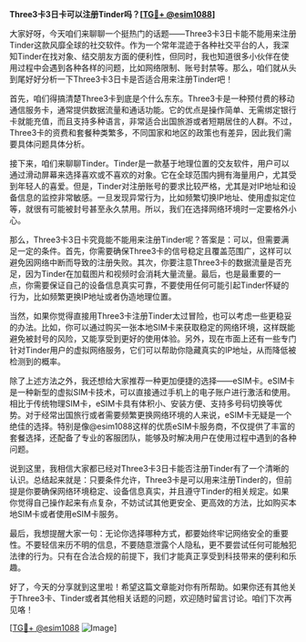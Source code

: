 **Three3卡3日卡可以注册Tinder吗？[[TG💪+ @esim1088](https://t.me/s/esim1088)]**

大家好呀，今天咱们来聊聊一个挺热门的话题——Three3卡3日卡能不能用来注册Tinder这款风靡全球的社交软件。作为一个常年混迹于各种社交平台的人，我深知Tinder在找对象、结交朋友方面的便利性，但同时，我也知道很多小伙伴在使用过程中会遇到各种各样的问题，比如网络限制、账号封禁等。那么，咱们就从头到尾好好分析一下Three3卡3日卡是否适合用来注册Tinder吧！

首先，咱们得搞清楚Three3卡到底是个什么东东。Three3卡是一种预付费的移动通信服务卡，通常提供数据流量和通话功能。它的优点是操作简单、无需绑定银行卡就能充值，而且支持多种语言，非常适合出国旅游或者短期居住的人群。不过，Three3卡的资费和套餐种类繁多，不同国家和地区的政策也有差异，因此我们需要具体问题具体分析。

接下来，咱们来聊聊Tinder。Tinder是一款基于地理位置的交友软件，用户可以通过滑动屏幕来选择喜欢或不喜欢的对象。它在全球范围内拥有海量用户，尤其受到年轻人的喜爱。但是，Tinder对注册账号的要求比较严格，尤其是对IP地址和设备信息的监控非常敏感。一旦发现异常行为，比如频繁切换IP地址、使用虚拟定位等，就很有可能被封号甚至永久禁用。所以，我们在选择网络环境时一定要格外小心。

那么，Three3卡3日卡究竟能不能用来注册Tinder呢？答案是：可以，但需要满足一定的条件。首先，你需要确保Three3卡的信号稳定且覆盖范围广，这样可以避免因网络中断而导致的注册失败。其次，你要注意Three3卡的数据流量是否充足，因为Tinder在加载图片和视频时会消耗大量流量。最后，也是最重要的一点，你需要保证自己的设备信息真实可靠，不要使用任何可能引起Tinder怀疑的行为，比如频繁更换IP地址或者伪造地理位置。

当然，如果你觉得直接用Three3卡注册Tinder太过冒险，也可以考虑一些更稳妥的办法。比如，你可以通过购买一张本地SIM卡来获取稳定的网络环境，这样既能避免被封号的风险，又能享受到更好的使用体验。另外，现在市面上还有一些专门针对Tinder用户的虚拟网络服务，它们可以帮助你隐藏真实的IP地址，从而降低被检测到的概率。

除了上述方法之外，我还想给大家推荐一种更加便捷的选择——eSIM卡。eSIM卡是一种新型的虚拟SIM卡技术，可以直接通过手机上的电子账户进行激活和使用。相比于传统物理SIM卡，eSIM卡具有体积小、安装方便、支持多号码切换等优势。对于经常出国旅行或者需要频繁更换网络环境的人来说，eSIM卡无疑是一个绝佳的选择。特别是像@esim1088这样的优质eSIM卡服务商，不仅提供了丰富的套餐选择，还配备了专业的客服团队，能够及时解决用户在使用过程中遇到的各种问题。

说到这里，我相信大家都已经对Three3卡3日卡能否注册Tinder有了一个清晰的认识。总结起来就是：只要条件允许，Three3卡是可以用来注册Tinder的，但前提是你要确保网络环境稳定、设备信息真实，并且遵守Tinder的相关规定。如果你觉得自己操作起来有点复杂，不妨试试其他更安全、更高效的方法，比如购买本地SIM卡或者使用eSIM卡服务。

最后，我想提醒大家一句：无论你选择哪种方式，都要始终牢记网络安全的重要性。不要轻信来历不明的信息，不要随意泄露个人隐私，更不要尝试任何可能触犯法律的行为。只有在合法合规的前提下，我们才能真正享受到科技带来的便利和乐趣。

好了，今天的分享就到这里啦！希望这篇文章能对你有所帮助。如果你还有其他关于Three3卡、Tinder或者其他相关话题的问题，欢迎随时留言讨论。咱们下次再见咯！

[[TG💪+ @esim1088](https://t.me/s/esim1088) ![Image](https://i.postimg.cc/4NQfJmqS/Snipaste-2025-05-13-00-14-12.png)]